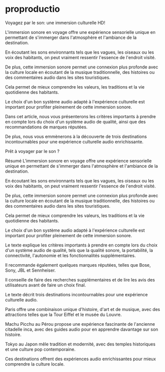 # proproductio
Voyagez par le son: une immersion culturelle HD!

L'immersion sonore en voyage offre une expérience sensorielle unique en permettant de s'immerger dans l'atmosphère et l'ambiance de la destination.

En écoutant les sons environnants tels que les vagues, les oiseaux ou les voix des habitants, on peut vraiment ressentir l'essence de l'endroit visité.

De plus, cette immersion sonore permet une connexion plus profonde avec la culture locale en écoutant de la musique traditionnelle, des histoires ou des commentaires audio dans les sites touristiques.

Cela permet de mieux comprendre les valeurs, les traditions et la vie quotidienne des habitants.

Le choix d'un bon système audio adapté à l'expérience culturelle est important pour profiter pleinement de cette immersion sonore.

Dans cet article, nous vous présenterons les critères importants à prendre en compte lors du choix d'un système audio de qualité, ainsi que des recommandations de marques réputées.

De plus, nous vous emmènerons à la découverte de trois destinations incontournables pour une expérience culturelle audio enrichissante.

Prêt à voyager par le son ?


Résumé
L'immersion sonore en voyage offre une expérience sensorielle unique en permettant de s'immerger dans l'atmosphère et l'ambiance de la destination.

En écoutant les sons environnants tels que les vagues, les oiseaux ou les voix des habitants, on peut vraiment ressentir l'essence de l'endroit visité.

De plus, cette immersion sonore permet une connexion plus profonde avec la culture locale en écoutant de la musique traditionnelle, des histoires ou des commentaires audio dans les sites touristiques.

Cela permet de mieux comprendre les valeurs, les traditions et la vie quotidienne des habitants.

Le choix d'un bon système audio adapté à l'expérience culturelle est important pour profiter pleinement de cette immersion sonore.

Le texte explique les critères importants à prendre en compte lors du choix d'un système audio de qualité, tels que la qualité sonore, la portabilité, la connectivité, l'autonomie et les fonctionnalités supplémentaires.

Il recommande également quelques marques réputées, telles que Bose, Sony, JBL et Sennheiser.

Il conseille de faire des recherches supplémentaires et de lire les avis des utilisateurs avant de faire un choix final.

Le texte décrit trois destinations incontournables pour une expérience culturelle audio.

Paris offre une combinaison unique d'histoire, d'art et de musique, avec des attractions telles que la Tour Eiffel et le musée du Louvre.

Machu Picchu au Pérou propose une expérience fascinante de l'ancienne citadelle inca, avec des guides audio pour en apprendre davantage sur son histoire.

Tokyo au Japon mêle tradition et modernité, avec des temples historiques et une culture pop contemporaine.

Ces destinations offrent des expériences audio enrichissantes pour mieux comprendre la culture locale.
